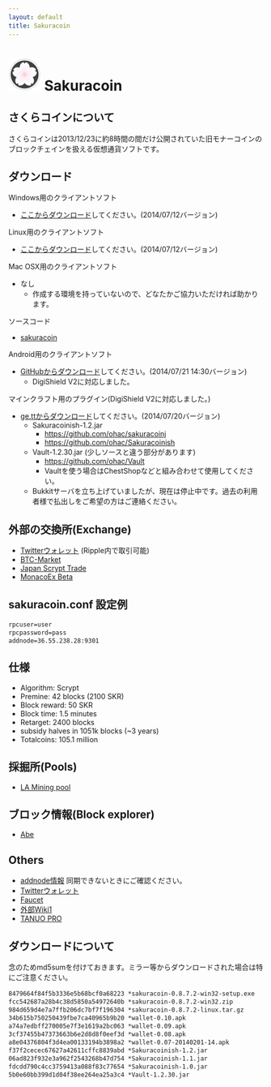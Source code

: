 ```yaml
---
layout: default
title: Sakuracoin
---
```


# ![sakuracoin64](images/sakuracoin64.png) Sakuracoin

## さくらコインについて

さくらコインは2013/12/23に約8時間の間だけ公開されていた旧モナーコインのブロックチェインを扱える仮想通貨ソフトです。

## ダウンロード

Windows用のクライアントソフト

* [ここからダウンロード]してください。(2014/07/12バージョン)

Linux用のクライアントソフト

* [ここからダウンロード]してください。(2014/07/12バージョン)

Mac OSX用のクライアントソフト

* なし
  * 作成する環境を持っていないので、どなたかご協力いただければ助かります。

ソースコード

* [sakuracoin]

Android用のクライアントソフト

* [GitHubからダウンロード]してください。(2014/07/21 14:30バージョン)
  * DigiShield V2に対応しました。


マインクラフト用のプラグイン(DigiShield V2に対応しました。)

* [ge.ttからダウンロード]してください。(2014/07/20バージョン)
  * Sakuracoinish-1.2.jar
    * https://github.com/ohac/sakuracoinj
    * https://github.com/ohac/Sakuracoinish
  * Vault-1.2.30.jar (少しソースと違う部分があります)
    * https://github.com/ohac/Vault
    * Vaultを使う場合はChestShopなどと組み合わせて使用してください。
  * Bukkitサーバを立ち上げていましたが、現在は停止中です。過去の利用者様で払出しをご希望の方はご連絡ください。

## 外部の交換所(Exchange)

* [Twitterウォレット] (Ripple内で取引可能)
* [BTC-Market](https://btc-market.org/?Pair=SKR_BTC)
* [Japan Scrypt Trade](http://jpnscryptrade.cart.fc2.com/)
* [MonacoEx Beta](https://trade.monaco-ex.org/)

## sakuracoin.conf 設定例

    rpcuser=user
    rpcpassword=pass
    addnode=36.55.238.28:9301

## 仕様

* Algorithm: Scrypt
* Premine: 42 blocks (2100 SKR)
* Block reward: 50 SKR
* Block time: 1.5 minutes
* Retarget: 2400 blocks
* subsidy halves in 1051k blocks (~3 years)
* Totalcoins: 105.1 million

## 採掘所(Pools)

* [LA Mining pool](https://pool.xau.jp/sakuracoin/)

## ブロック情報(Block explorer)

* [Abe]

## Others

* [addnode情報](http://seed.sighash.info/) 同期できないときにご確認ください。
* [Twitterウォレット]
* [Faucet](https://pool.xau.jp/faucet/)
* [外部Wiki1]
* [TANUO PRO]

## ダウンロードについて

念のためmd5sumを付けておきます。ミラー等からダウンロードされた場合は特にご注意ください。

    8479664f84f5b3336e5b68bcf0a68223 *sakuracoin-0.8.7.2-win32-setup.exe
    fcc542687a28b4c38d5850a54972640b *sakuracoin-0.8.7.2-win32.zip
    984d659d4e7a7ffb206dc7bf7f196304 *sakuracoin-0.8.7.2-linux.tar.gz
    34b615b750250439fbe7ca40965b9b20 *wallet-0.10.apk
    a74a7edbff270005e7f3e1619a2bc063 *wallet-0.09.apk
    3cf37455b47373663b6e2d8d8f0eef3d *wallet-0.08.apk
    a8e04376804f3d4ea00133194b3898a2 *wallet-0.07-20140201-14.apk
    f37f2cecec67627a42611cffc8839abd *Sakuracoinish-1.2.jar
    06ad823f932e3a962f2543268b47d754 *Sakuracoinish-1.1.jar
    fdcdd790c4cc3759413a088f83c77654 *Sakuracoinish-1.0.jar
    5b0e60bb399d1d04f38ee264ea25a3c4 *Vault-1.2.30.jar

[ここからダウンロード]: https://github.com/ohac/sakuracoin/releases
[外部Wiki1]: ttp://www59.atwiki.jp/sakuracoin/
[sakuracoin]: https://github.com/ohac/sakuracoin
[GitHubからダウンロード]: https://github.com/ohac/sakuracoin-wallet/releases/
[ge.ttからダウンロード]: http://ge.tt/8AI28VH1?c
[Twitterウォレット]: https://wallet.sighash.info/
[Abe]: http://abe.sighash.info/
[TANUO PRO]: http://tanuo6.wix.com/tanuotrade
